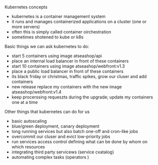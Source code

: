 Kubernetes concepts

- kubernetes is a container management system
- it runs and manages containerized applications on a cluster (one or more servers)
- often this is simply called container oirchestration
- sometimes shotened to kube or k8s 


Basic things we can ask kubernetes to do:
- start 5 containers using image atseashop/api
- place an internal load balancer in front of these containers
- start 10 containers using image atseashop/webfront:v1.3
- place a public load balancer in front of these containers
- its black friday or christmas, traffic spikes, grow our cluser and add containers
- new release replace my containers with the new image atseashop/webfront:v1.4
- keep procerssing requeszts during the upgrade; update my containers one at a time


Other things that kubernetes can do for us
- basic autoscaling
- blue/green deployment, canary deployment
- long running services but also batch one-off and cron-like jobs
- overcommit our cluser and evict low-priority jobs
- run services access control defining what can be done by whom on which resources
- integrating third party servicews (service cxatalog)
- automating complex tasks (operators )